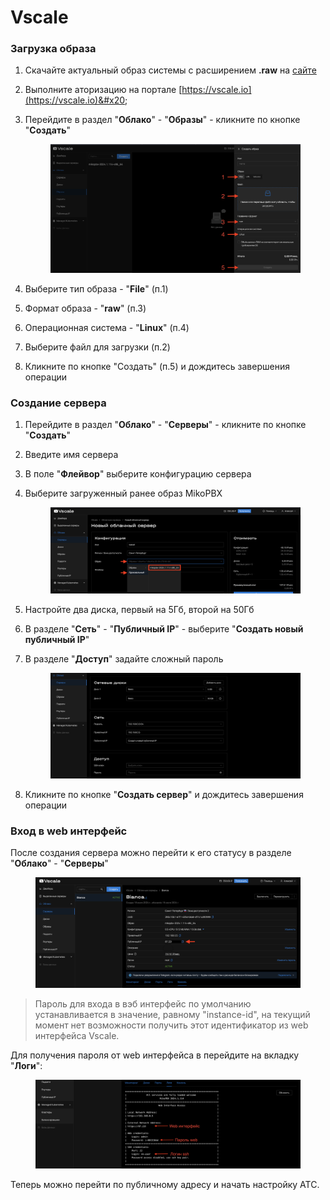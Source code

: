 # Vscale

### Загрузка образа

1. Скачайте актуальный образ системы с расширением **.raw** на [сайте](https://github.com/mikopbx/Core/releases)&#x20;
2. Выполните аторизацию на портале [https://vscale.io](https://vscale.io)&#x20;
3.  Перейдите в раздел "**Облако**" - "**Образы**" - кликните по кнопке "**Создать**"&#x20;

    <figure><img src="../../.gitbook/assets/vscale-1.png" alt=""><figcaption></figcaption></figure>


4. Выберите тип образа - "**File**" (п.1)
5. Формат образа - "**raw**" (п.3)
6. Операционная система - "**Linux**" (п.4)
7. Выберите файл для загрузки (п.2)
8. Кликните по кнопке "Создать" (п.5) и дождитесь завершения операции

### Создание сервера

1. Перейдите в раздел "**Облако**" - "**Серверы**" - кликните по кнопке "**Создать**"&#x20;
2. Введите имя сервера
3. В поле "**Флейвор**" выберите конфигурацию сервера
4.  Выберите загруженный ранее образ MikoPBX&#x20;

    <figure><img src="../../.gitbook/assets/vscale-2.png" alt=""><figcaption></figcaption></figure>


5. Настройте два диска, первый на 5Гб, второй на 50Гб
6. В разделе "**Сеть**" - "**Публичный IP**" - выберите "**Создать новый публичный IP**"
7.  В разделе "**Доступ**" задайте сложный пароль&#x20;

    <figure><img src="../../.gitbook/assets/vscale-3.png" alt=""><figcaption></figcaption></figure>


8. Кликните по кнопке "**Создать сервер**" и дождитесь завершения операции

### Вход в web интерфейс

После создания сервера можно перейти к его статусу в разделе "**Облако**" - "**Серверы**"

<figure><img src="../../.gitbook/assets/vscale-4.png" alt=""><figcaption></figcaption></figure>

> Пароль для входа в вэб интерфейс по умолчанию устанавливается в значение, равному "instance-id", на текущий момент нет возможности получить этот идентификатор из web интерфейса Vscale.

Для получения пароля от web интерфейса в перейдите на вкладку "**Логи**":

<figure><img src="../../.gitbook/assets/vscale-5.png" alt=""><figcaption></figcaption></figure>

Теперь можно перейти по публичному адресу и начать настройку АТС. &#x20;
